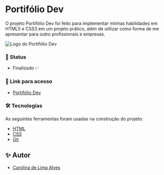 # Portifólio Dev

O projeto Portifólio Dev foi feito para implementar minhas habilidades em HTML5 e CSS3 em um projeto prático, além de utilizar como forma de me apresentar para outro profissionais e empresas.

![Logo do Portifólio Dev](./imgs/screenshot-portifolioDev.jpg)


### 🚀 Status

- Finalizado ✅

### 🔗 Link para acesso

- [Portifólio Dev](https://carolinalimaal.github.io/my-portfolio/)

### 🛠 Tecnologias

As seguintes ferramentas foram usadas na construção do projeto:

- [HTML](https://developer.mozilla.org/pt-BR/docs/Web/HTML)
- [CSS](https://developer.mozilla.org/pt-BR/docs/Web/CSS)
- [Git](https://git-scm.com/)

## ✨ Autor
- [Carolina de Lima Alves](https://carolinalimaal.github.io/my-portfolio/)
